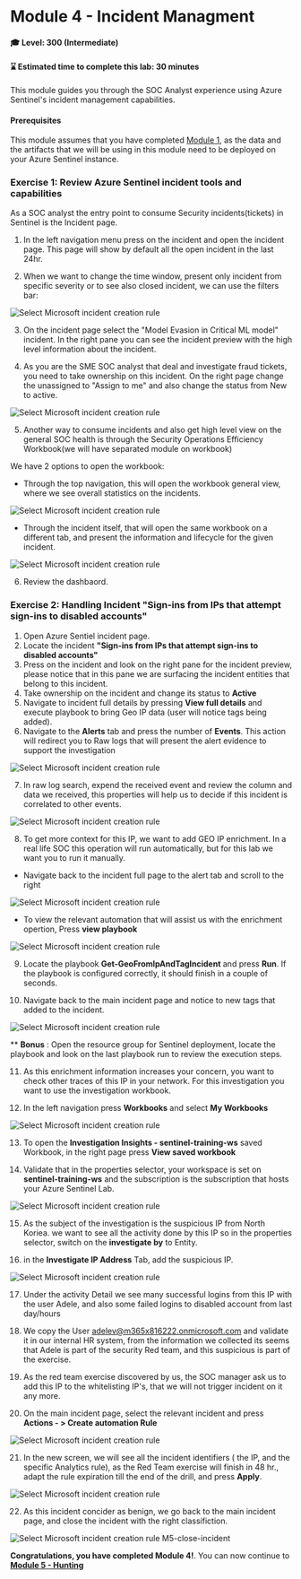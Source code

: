 # Module 4 - Incident Managment

#### 🎓 Level: 300 (Intermediate)
#### ⌛ Estimated time to complete this lab: 30 minutes

This module guides you through the SOC Analyst experience using Azure Sentinel's incident management capabilities.

#### Prerequisites

This module assumes that you have completed [Module 1](Module-1-Setting-up-the-environment.md), as the data and the artifacts that we will be using in this module need to be deployed on your Azure Sentinel instance.

### Exercise 1: Review Azure Sentinel incident tools and capabilities

As a SOC analyst the entry point to consume Security incidents(tickets) in Sentinel is the Incident page.

1. In the left navigation menu press on the incident and open the incident page. This page will show by default all the open incident in the last 24hr.

2. When we want to change the time window, present only incident from specific severity or to see also closed incident, we can use the filters bar:

![Select Microsoft incident creation rule](../Images/m5-incident-filter.gif?raw=true)

3. On the incident page select the "Model Evasion in Critical ML model" incident. In the right pane you can see the incident preview with the high level information about the incident. 

4. As you are the SME SOC analyst that deal and investigate fraud tickets, you need to take ownership on this incident. On the right page change the unassigned to "Assign to me" and also change the status from New to active.
 
![Select Microsoft incident creation rule](../Images/m5-assigen_ticket.gif?raw=true)

5. Another way to consume incidents and also get high level view on the general SOC health is through the Security Operations Efficiency Workbook(we will have separated module on workbook)

We have 2 options to open the workbook:

- Through the top navigation, this will open the workbook general view, where we see overall statistics on the incidents.

![Select Microsoft incident creation rule](../Images/m5-SecurityOperationsEfficiency.gif?raw=true)

- Through the incident itself, that will open the same workbook on a different tab, and present the information and lifecycle for the given incident. 

![Select Microsoft incident creation rule](../Images/m5-SecurityOperationsEfficiency_incident.gif?raw=true)

6. Review the dashbaord.

### Exercise 2: Handling Incident **"Sign-ins from IPs that attempt sign-ins to disabled accounts"**

1. Open Azure Sentiel incident page.
2. Locate the incident **"Sign-ins from IPs that attempt sign-ins to disabled accounts"**
3. Press on the incident and look on the right pane for the incident preview, please notice that in this pane we are surfacing the incident entities that belong to this incident.
4. Take ownership on the incident and change its status to **Active**
5. Navigate to incident full details by pressing **View full details** and execute playbook to bring Geo IP data (user will notice tags being added).
6. Navigate to the **Alerts** tab and press the number of **Events**. This action will redirect you to Raw logs that will present the alert evidence to support the investigation 

![Select Microsoft incident creation rule](../Images/m5-select_events.gif?raw=true)

7. In raw log search, expend the received event and review the column and data we received, this properties will help us to decide if this incident is correlated to other events.

![Select Microsoft incident creation rule](../Images/m5-evidence.gif?raw=true)

8. To get more context for this IP, we want to add GEO IP enrichment. In a real life SOC this operation will run automatically, but for this lab we want you to run it manually.
 - Navigate back to the incident full page to the alert tab and scroll to the right

![Select Microsoft incident creation rule](../Images/m5-NAV_incident.gif?raw=true)

- To view the relevant automation that will assist us with the enrichment opertion, Press **view playbook**

![Select Microsoft incident creation rule](../Images/m5-view_playbooks.gif?raw=true)

9. Locate the playbook **Get-GeoFromIpAndTagIncident** and press **Run**. If the playbook is configured correctly, it should finish in a couple of seconds.

10. Navigate back to the main incident page and notice to new tags that added to the incident.

![Select Microsoft incident creation rule](../Images/m5-tags-incident.gif?raw=true)

** **Bonus** : Open the resource group for Sentinel deployment, locate the playbook and look on the last playbook run to review the execution steps.

11. As this enrichment information increases your concern, you want to check other traces of this IP in your network. For this investigation you want to use the investigation workbook.

12. In the left navigation press **Workbooks** and select **My Workbooks** 

![Select Microsoft incident creation rule](../Images/m5-my-workbooks.gif?raw=true)

13. To open the **Investigation Insights - sentinel-training-ws** saved Workbook, in the right page press **View saved workbook**

14. Validate that in the properties selector, your workspace is set on **sentinel-training-ws** and the subscription is the subscription that hosts your Azure Sentinel Lab.

![Select Microsoft incident creation rule](../Images/m5-workbook-validator.gif?raw=true)

15. As the subject of the investigation is the suspicious IP from North Koriea. we want to see all the activity done by this IP
 so in the properties selector, switch on the **investigate by** to Entity.

 16. in the **Investigate IP Address** Tab, add the suspicious IP.

![Select Microsoft incident creation rule](../Images/m5-investigation-IP.gif?raw=true)

17. Under the activity Detail we see many successful logins from this IP with the user Adele, and also some failed logins to disabled account from last day/hours

18. We copy the User adelev@m365x816222.onmicrosoft.com and validate it in our internal HR system, from the information we collected its seems that Adele is part of the security Red team, and this suspicious is part of the exercise.

19. As the red team exercise discovered by us, the SOC manager ask us to add this IP to the whitelisting IP's, that we will not trigger incident on it any more.

20. On the main incident page, select the relevant incident and press **Actions - > Create automation Rule**

![Select Microsoft incident creation rule](../Images/m5-automation.gif?raw=true)

21. In the new screen, we will see all the incident identifiers ( the IP, and the specific Analytics rule), as the Red Team exercise will finish in 48 hr., adapt the rule expiration till the end of the drill, and press **Apply**.

![Select Microsoft incident creation rule](../Images/m5-automation02.gif?raw=true)


22. As this incident concider as benign, we go back to the main incident page, and close the incident with the right classifiction.

![Select Microsoft incident creation rule](../Images/M5-close-incident.gif?raw=true)
M5-close-incident


**Congratulations, you have completed Module 4!**. You can now continue to **[Module 5 - Hunting](./Module-5-Hunting.md)**
